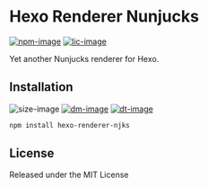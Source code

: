 # Hexo Renderer Nunjucks

[![npm-image]][npm-url]
[![lic-image]](LICENSE)

Yet another Nunjucks renderer for Hexo.

## Installation

![size-image]
[![dm-image]][npm-url]
[![dt-image]][npm-url]

```bash
npm install hexo-renderer-njks
```

## License

Released under the MIT License

[npm-image]: https://img.shields.io/npm/v/hexo-renderer-njks?style=flat-square
[lic-image]: https://img.shields.io/npm/l/hexo-renderer-njks?style=flat-square

[size-image]: https://img.shields.io/github/languages/code-size/stevenjoezhang/hexo-renderer-njks?style=flat-square
[dm-image]: https://img.shields.io/npm/dm/hexo-renderer-njks?style=flat-square
[dt-image]: https://img.shields.io/npm/dt/hexo-renderer-njks?style=flat-square

[npm-url]: https://www.npmjs.com/package/hexo-renderer-njks
